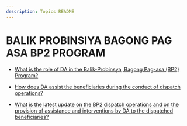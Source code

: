 ```yaml
---
description: Topics README
---
```


# BALIK PROBINSIYA BAGONG PAG ASA BP2 PROGRAM


 - [What is the role of DA in the Balik-Probinsya, Bagong Pag-asa (BP2) Program?](/other-priority-programs-and-projects/balik-probinsiya-bagong-pag-asa-bp2-program/what-is-the-role-of-da-in-the-balik-probinsya-bagong-pag-asa-bp2-program.html)
    
 - [How does DA assist the beneficiaries during the conduct of dispatch operations?](/other-priority-programs-and-projects/balik-probinsiya-bagong-pag-asa-bp2-program/how-does-da-assist-the-beneficiaries-during-the-conduct-of-dispatch-operations.html)
    
 - [What is the latest update on the BP2 dispatch operations and on the provision of assistance and interventions by DA to the dispatched beneficiaries?](/other-priority-programs-and-projects/balik-probinsiya-bagong-pag-asa-bp2-program/what-is-the-latest-update-on-the-bp2-dispatch-operations-and-on-the-provision-of-assistance-and-inte.html)
    
